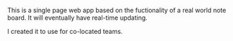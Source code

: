 This is a single page web app based on the fuctionality of a real world note board.  It will eventually have real-time updating.

I created it to use for co-located teams.
